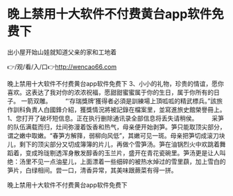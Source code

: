 # 晚上禁用十大软件不付费黄台app软件免费下
出小屋开始山娃就知道父亲的家和工地着

👉/观/看/入/口👉http://wencao66.com

晚上禁用十大软件不付费黄台app软件免费下	3、小小的礼物，珍贵的情谊，愿你喜欢。这表达了我对你的浓浓祝福，愿甜甜蜜蜜属于你的生日，属于你所有的日子。
		一箭双雕。
　　“‘存瑞獎牌’獲得者必須是訓練場上頂呱呱的精武標兵。”該旅作訓科負責人白國鋒介紹，獲獎情況將被記錄在檔案里，並寫進旅史館榮譽冊上。
		1、您打开了破坏短信息。正在执行删除通讯录全部信息将丢失请稍侯。
　　采笋的队伍满载而归，灶间弥漫着饭香和热气，母亲便开始剥笋。笋只能取顶尖部分，谓之嫩中取嫩。“春笋方解箨，弱柳向风低”，其嫩可见一斑。母亲把笋切成滚刀块儿，剩下的顶尖部分又切成簿簿的片儿，再做个雪笋汤。笋在油锅烈火中欢跳着舞蹈着，变成玲珑剔透浑身散发醇香的玉兰片，盛开在青花瓷碗里。笋汤更是让人叫绝：汤里不见一点油星儿，上面漂着一些细碎的被热水焯过的雪里蕻，加上雪白的笋片，白绿相间。尝一口，清香异常，其美味跟蕨菜有得一拼。

晚上禁用十大软件不付费黄台app软件免费下
